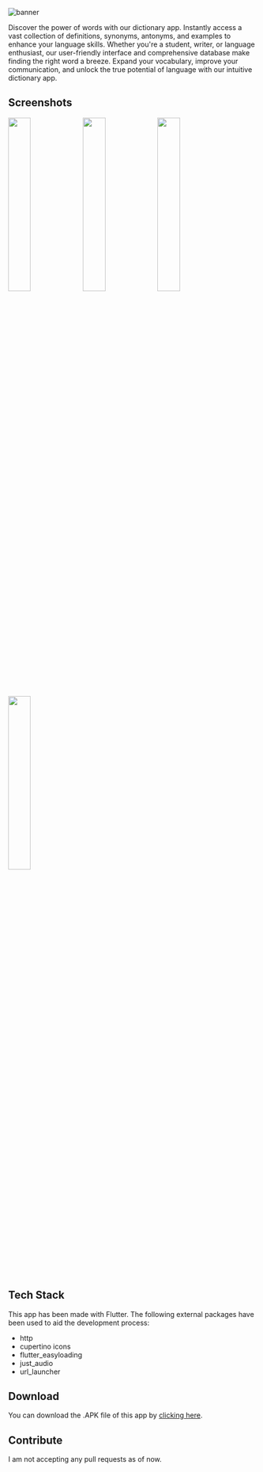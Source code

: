 ![banner](https://github.com/lightlessdays/Word-Lock/assets/97734029/6ba61c44-ab7b-4f66-a20e-4e5db374617d)

Discover the power of words with our dictionary app. Instantly access a vast collection of definitions, synonyms, antonyms, and examples to enhance your language skills. Whether you're a student, writer, or language enthusiast, our user-friendly interface and comprehensive database make finding the right word a breeze. Expand your vocabulary, improve your communication, and unlock the true potential of language with our intuitive dictionary app.

## Screenshots

<img src="https://github.com/lightlessdays/Word-Lock/assets/97734029/610f01d5-e7b1-4766-9d1f-2ccd6e90350f" width=30%><img src="https://github.com/lightlessdays/Word-Lock/assets/97734029/93ac52fe-4cdb-475a-b7af-e77ff4f78d22" width=30%><img src="https://github.com/lightlessdays/Word-Lock/assets/97734029/b5ad51c9-7bc4-43da-8ade-fbeb1eee8a64" width=30%><img src="https://github.com/lightlessdays/Word-Lock/assets/97734029/5de0d40a-13da-466e-816e-85c8c171ae64" width=30%>



## Tech Stack

This app has been made with Flutter. The following external packages have been used to aid the development process:
- http
- cupertino icons
- flutter_easyloading
- just_audio
- url_launcher

## Download

You can download the .APK file of this app by [clicking here](https://github.com/lightlessdays/Word-Lock/raw/main/app-release.apk).

## Contribute

I am not accepting any pull requests as of now.
